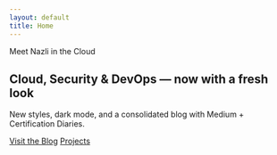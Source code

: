 ```yaml
---
layout: default
title: Home
---
```


<section class="hero">
  <div class="container">
    <p class="eyebrow">Meet Nazli in the Cloud</p>
    <h1>Cloud, Security & DevOps — now with a fresh look</h1>
    <p class="lede">New styles, dark mode, and a consolidated blog with Medium + Certification Diaries.</p>
    <div class="cta-row">
      <a class="btn" href="{{ '/blog/' | relative_url }}">Visit the Blog</a>
      <a class="btn" href="{{ '/projects.html' | relative_url }}">Projects</a>
    </div>
  </div>
</section>
